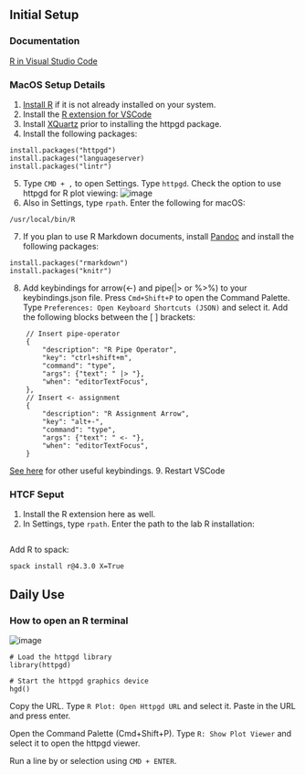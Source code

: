## Initial Setup
### Documentation
[R in Visual Studio Code](https://code.visualstudio.com/docs/languages/r#:~:text=To%20enhance%20the%20experience%20of,syntax%20highlighting%20and%20auto%2Dcompletion.)

### MacOS Setup Details
1. [Install R](https://cran.r-project.org/bin/macosx/) if it is not already installed on your system.
2. Install the [R extension for VSCode](https://marketplace.visualstudio.com/items?itemName=REditorSupport.r)
3. Install [XQuartz](https://www.xquartz.org) prior to installing the httpgd package.
4. Install the following packages:
```
install.packages("httpgd")
install.packages("languageserver)
install.packages("lintr")
```
5. Type `CMD + ,` to open Settings. Type `httpgd`. Check the option to use httpgd for R plot viewing: ![image](https://github.com/user-attachments/assets/9debf4c1-f7f1-4795-8d64-ad76bf28e081)
6. Also in Settings, type `rpath`. Enter the following for macOS:
```
/usr/local/bin/R
```
7. If you plan to use R Markdown documents, install [Pandoc](https://github.com/jgm/pandoc/blob/main/INSTALL.md) and install the following packages:
```
install.packages("rmarkdown")
install.packages("knitr")
```
8. Add keybindings for arrow(<-) and pipe(|> or %>%) to your keybindings.json file.
Press `Cmd+Shift+P` to open the Command Palette. 
Type `Preferences: Open Keyboard Shortcuts (JSON)` and select it.
Add the following blocks between the [ ] brackets:
```
    // Insert pipe-operator
    {
        "description": "R Pipe Operator",
        "key": "ctrl+shift+m",
        "command": "type",
        "args": {"text": " |> "},
        "when": "editorTextFocus",
    },
    // Insert <- assignment
    {
        "description": "R Assignment Arrow",
        "key": "alt+-",
        "command": "type",
        "args": {"text": " <- "},
        "when": "editorTextFocus",
    }
```
[See here](https://gist.github.com/strengejacke/a84caf94095f498fb552988edf4ee23a) for other useful keybindings.
9. Restart VSCode

### HTCF Seput
1. Install the R extension here as well.
2. In Settings, type `rpath`. Enter the path to the lab R installation:
```

```

Add R to spack:
```
spack install r@4.3.0 X=True
```
## Daily Use

### How to open an R terminal
![image](https://github.com/user-attachments/assets/9f59d75a-cc22-46f2-8abc-59085dd1c8b5)

```
# Load the httpgd library
library(httpgd)

# Start the httpgd graphics device
hgd()
```

Copy the URL. Type `R Plot: Open Httpgd URL` and select it. Paste in the URL and press enter.

Open the Command Palette (Cmd+Shift+P).
Type `R: Show Plot Viewer` and select it to open the httpgd viewer.

Run a line by or selection using `CMD + ENTER`.

